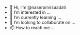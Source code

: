 - 👋 Hi, I’m @naseramirsaadati
- 👀 I’m interested in ...
- 🌱 I’m currently learning ...
- 💞️ I’m looking to collaborate on ...
- 📫 How to reach me ...

<!---
naseramirsaadati/naseramirsaadati is a ✨ special ✨ repository because its `README.md` (this file) appears on your GitHub profile.
You can click the Preview link to take a look at your changes.
--->
